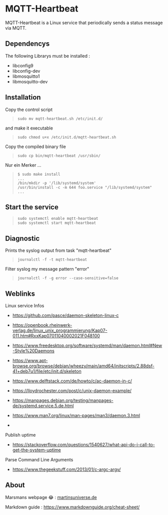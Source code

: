 # MQTT-Heartbeat

MQTT-Heartbeat is a Linux service that periodically sends a status message via MQTT. 

## Dependencys

The following Librarys must be installed :<br>
* libconfig9
* libconfig-dev
* libmosquitto1
* libmosquitto-dev


## Installation

Copy the control script  

>`sudo mv mqtt-heartbeat.sh /etc/init.d/`

and make it executable

>`sudo chmod u+x /etc/init.d/mqtt-heartbeat.sh`

Copy the compiled binary file

>`sudo cp bin/mqtt-heartbeat /usr/sbin/`

Nur ein Merker ...

>`$ sudo make install`<br>
>`...`<br>
>`/bin/mkdir -p '/lib/systemd/system'`<br>
>`/usr/bin/install -c -m 644 foo.service "/lib/systemd/system"`<br>
>`...`

## Start the service

>`sudo systemctl enable mqtt-heartbeat`  
>`sudo systemctl start mqtt-heartbeat`


## Diagnostic

Prints the syslog output from task "mqtt-heartbeat"

>`journalctl -f -t mqtt-heartbeat`

Filter syslog my message pattern "error"

>`journalctl -f -g error --case-sensitive=false`

## Weblinks

Linux service Infos

* https://github.com/pasce/daemon-skeleton-linux-c
* https://openbook.rheinwerk-verlag.de/linux_unix_programmierung/Kap07-011.htm#RxxKap07011040002021F048100
* https://www.freedesktop.org/software/systemd/man/daemon.html#New-Style%20Daemons 
* https://www.apt-browse.org/browse/debian/wheezy/main/amd64/initscripts/2.88dsf-41+deb7u1/file/etc/init.d/skeleton

* https://www.delftstack.com/de/howto/c/ac-daemon-in-c/
* https://lloydrochester.com/post/c/unix-daemon-example/
* https://manpages.debian.org/testing/manpages-de/systemd.service.5.de.html
* https://www.man7.org/linux/man-pages/man3/daemon.3.html
* 

Publish uptime

* https://stackoverflow.com/questions/1540627/what-api-do-i-call-to-get-the-system-uptime

Parse Command Line Arguments

* https://www.thegeekstuff.com/2013/01/c-argc-argv/


## About

Marsmans webpage :joy: : [martinsuniverse.de](https://martinsuniverse.de)

Markdown guide : https://www.markdownguide.org/cheat-sheet/
